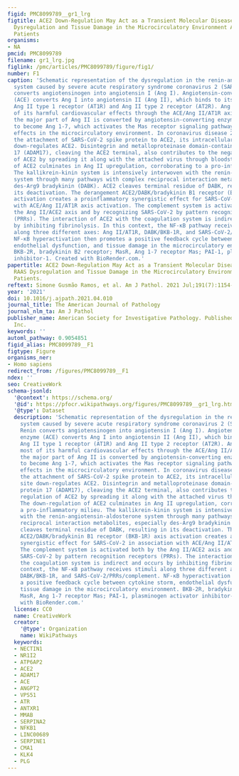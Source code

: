 ```yaml
---
figid: PMC8099789__gr1_lrg
figtitle: ACE2 Down-Regulation May Act as a Transient Molecular Disease Causing RAAS
  Dysregulation and Tissue Damage in the Microcirculatory Environment Among COVID-19
  Patients
organisms:
- NA
pmcid: PMC8099789
filename: gr1_lrg.jpg
figlink: /pmc/articles/PMC8099789/figure/fig1/
number: F1
caption: 'Schematic representation of the dysregulation in the renin-angiotensin-aldosterone
  system caused by severe acute respiratory syndrome coronavirus 2 (SARS-CoV-2). Renin
  converts angiotensinogen into angiotensin I (Ang I). Angiotensin-converting enzyme
  (ACE) converts Ang I into angiotensin II (Ang II), which binds to its receptors
  Ang II type 1 receptor (AT1R) and Ang II type 2 receptor (AT2R). Ang II exerts most
  of its harmful cardiovascular effects through the ACE/Ang II/AT1R axis. Usually,
  the major part of Ang II is converted by angiotensin-converting enzyme 2 (ACE2)
  to become Ang 1-7, which activates the Mas receptor signaling pathway with protective
  effects in the microcirculatory environment. In coronavirus disease 2019, after
  the attachment of SARS-CoV-2 spike protein to ACE2, its intracellular binding site
  down-regulates ACE2. Disintegrin and metalloproteinase domain-containing protein
  17 (ADAM17), cleaving the ACE2 terminal, also contributes to the negative regulation
  of ACE2 by spreading it along with the attached virus through bloodstream. The down-regulation
  of ACE2 culminates in Ang II upregulation, corroborating to a pro-inflammatory milieu.
  The kallikrein-kinin system is intensively interwoven with the renin-angiotensin-aldosterone
  system through many pathways with complex reciprocal interaction metabolites, especially
  des-Arg9 bradykinin (DABK). ACE2 cleaves terminal residue of DABK, resulting in
  its deactivation. The derangement ACE2/DABK/bradykinin B1 receptor (BKB-1R) axis
  activation creates a proinflammatory synergistic effect for SARS-CoV-2 in association
  with ACE/Ang II/AT1R axis activation. The complement system is activated both by
  the Ang II/ACE2 axis and by recognizing SARS-CoV-2 by pattern recognition receptors
  (PRRs). The interaction of ACE2 with the coagulation system is indirect and occurs
  by inhibiting fibrinolysis. In this context, the NF-κB pathway receives stimuli
  along three different axes: Ang II/AT1R, DABK/BKB-1R, and SARS-CoV-2/PRRs/complement.
  NF-κB hyperactivation then promotes a positive feedback cycle between cytokine storm,
  endothelial dysfunction, and tissue damage in the microcirculatory environment.
  BKB-2R, bradykinin B2 receptor; MasR, Ang 1-7 receptor Mas; PAI-1, plasminogen activator
  inhibitor-1. Created with BioRender.com.'
papertitle: ACE2 Down-Regulation May Act as a Transient Molecular Disease Causing
  RAAS Dysregulation and Tissue Damage in the Microcirculatory Environment Among COVID-19
  Patients.
reftext: Simone Gusmão Ramos, et al. Am J Pathol. 2021 Jul;191(7):1154-1164.
year: '2021'
doi: 10.1016/j.ajpath.2021.04.010
journal_title: The American Journal of Pathology
journal_nlm_ta: Am J Pathol
publisher_name: American Society for Investigative Pathology. Published by Elsevier
  Inc.
keywords: ''
automl_pathway: 0.9054851
figid_alias: PMC8099789__F1
figtype: Figure
organisms_ner:
- Homo sapiens
redirect_from: /figures/PMC8099789__F1
ndex: ''
seo: CreativeWork
schema-jsonld:
  '@context': https://schema.org/
  '@id': https://pfocr.wikipathways.org/figures/PMC8099789__gr1_lrg.html
  '@type': Dataset
  description: 'Schematic representation of the dysregulation in the renin-angiotensin-aldosterone
    system caused by severe acute respiratory syndrome coronavirus 2 (SARS-CoV-2).
    Renin converts angiotensinogen into angiotensin I (Ang I). Angiotensin-converting
    enzyme (ACE) converts Ang I into angiotensin II (Ang II), which binds to its receptors
    Ang II type 1 receptor (AT1R) and Ang II type 2 receptor (AT2R). Ang II exerts
    most of its harmful cardiovascular effects through the ACE/Ang II/AT1R axis. Usually,
    the major part of Ang II is converted by angiotensin-converting enzyme 2 (ACE2)
    to become Ang 1-7, which activates the Mas receptor signaling pathway with protective
    effects in the microcirculatory environment. In coronavirus disease 2019, after
    the attachment of SARS-CoV-2 spike protein to ACE2, its intracellular binding
    site down-regulates ACE2. Disintegrin and metalloproteinase domain-containing
    protein 17 (ADAM17), cleaving the ACE2 terminal, also contributes to the negative
    regulation of ACE2 by spreading it along with the attached virus through bloodstream.
    The down-regulation of ACE2 culminates in Ang II upregulation, corroborating to
    a pro-inflammatory milieu. The kallikrein-kinin system is intensively interwoven
    with the renin-angiotensin-aldosterone system through many pathways with complex
    reciprocal interaction metabolites, especially des-Arg9 bradykinin (DABK). ACE2
    cleaves terminal residue of DABK, resulting in its deactivation. The derangement
    ACE2/DABK/bradykinin B1 receptor (BKB-1R) axis activation creates a proinflammatory
    synergistic effect for SARS-CoV-2 in association with ACE/Ang II/AT1R axis activation.
    The complement system is activated both by the Ang II/ACE2 axis and by recognizing
    SARS-CoV-2 by pattern recognition receptors (PRRs). The interaction of ACE2 with
    the coagulation system is indirect and occurs by inhibiting fibrinolysis. In this
    context, the NF-κB pathway receives stimuli along three different axes: Ang II/AT1R,
    DABK/BKB-1R, and SARS-CoV-2/PRRs/complement. NF-κB hyperactivation then promotes
    a positive feedback cycle between cytokine storm, endothelial dysfunction, and
    tissue damage in the microcirculatory environment. BKB-2R, bradykinin B2 receptor;
    MasR, Ang 1-7 receptor Mas; PAI-1, plasminogen activator inhibitor-1. Created
    with BioRender.com.'
  license: CC0
  name: CreativeWork
  creator:
    '@type': Organization
    name: WikiPathways
  keywords:
  - NECTIN1
  - NR1I2
  - ATP6AP2
  - ACE2
  - ADAM17
  - ACE
  - ANGPT2
  - VPS51
  - ATR
  - ANTXR1
  - MMAB
  - SERPINA2
  - NFKB1
  - LINC00689
  - SERPINE1
  - CMA1
  - KLK4
  - PLG
---
```

